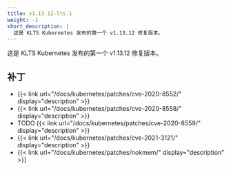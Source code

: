 ```yaml
---
title: v1.13.12-lts.1
weight: -1
short_description: |
  这是 KLTS Kubernetes 发布的第一个 v1.13.12 修复版本。
---
```


这是 KLTS Kubernetes 发布的第一个 v1.13.12 修复版本。

## 补丁

- {{< link url="/docs/kubernetes/patches/cve-2020-8552/" display="description" >}}
- {{< link url="/docs/kubernetes/patches/cve-2020-8558/" display="description" >}}
- TODO {{< link url="/docs/kubernetes/patches/cve-2020-8559/" display="description" >}}
- {{< link url="/docs/kubernetes/patches/cve-2021-3121/" display="description" >}}
- {{< link url="/docs/kubernetes/patches/nokmem/" display="description" >}}